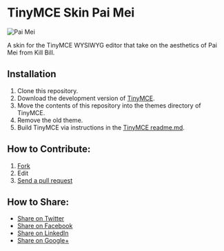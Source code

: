# TinyMCE Skin Pai Mei

![Pai Mei](http://i957.photobucket.com/albums/ae52/sifuphiltoo/1329933589_pai_mei_beard_flick.gif)

A skin for the TinyMCE WYSIWYG editor that take on the aesthetics of Pai Mei from Kill Bill.

## Installation
1. Clone this repository.
2. Download the development version of [TinyMCE](http://www.tinymce.com/download/download.php).
3. Move the contents of this repository into the themes directory of TinyMCE.
4. Remove the old theme.
5. Build TinyMCE via instructions in the [TinyMCE readme.md](https://github.com/tinymce/tinymce/blob/master/readme.md).

## How to Contribute:
1. [Fork](https://help.github.com/articles/fork-a-repo "Fork")
2. Edit
3. [Send a pull request](https://help.github.com/articles/using-pull-requests "Send a pull request")

## How to Share:
- [Share on Twitter](http://twitter.com/home?status=https://github.com/beninada/essential-mac-apps "Share on Twitter")
- [Share on Facebook](https://www.facebook.com/sharer/sharer.php?s=100&p%5Burl%5D=https://github.com/beninada/essential-mac-apps&p%5Bimages%5D%5B0%5D=&p%5Btitle%5D=Essential%20Mac%20Apps&p%5Bsummary%5D= "Share on Facebook")
- [Share on LinkedIn](http://www.linkedin.com/shareArticle?mini=true&url=https://github.com/beninada/essential-mac-apps "Share on LinkedIn")
- [Share on Google+](https://plus.google.com/share?url=https://github.com/beninada/essential-mac-apps "Share on Google+")
